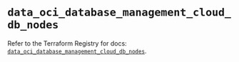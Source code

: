 # `data_oci_database_management_cloud_db_nodes`

Refer to the Terraform Registry for docs: [`data_oci_database_management_cloud_db_nodes`](https://registry.terraform.io/providers/oracle/oci/7.19.0/docs/data-sources/database_management_cloud_db_nodes).
